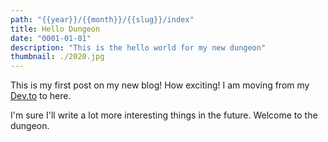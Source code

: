 ```yaml
---
path: "{{year}}/{{month}}/{{slug}}/index"
title: Hello Dungeon
date: "0001-01-01"
description: "This is the hello world for my new dungeon"
thumbnail: ./2020.jpg
---
```


This is my first post on my new blog! How exciting!
I am moving from my [Dev.to](https://dev.to/patferraggi) to here.

I'm sure I'll write a lot more interesting things in the future.
Welcome to the dungeon.
